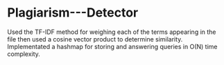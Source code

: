 # Plagiarism---Detector
Used the TF-IDF method for weighing each of the terms appearing in the file then used a cosine vector product to determine similarity. Implementated a hashmap for storing and answering queries in O(N) time complexity.
